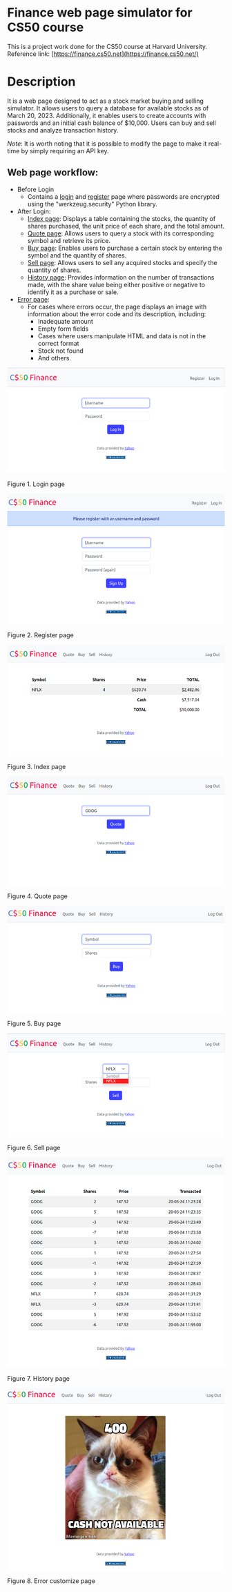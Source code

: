 # Finance web page simulator for CS50 course

This is a project work done for the CS50 course at Harvard University. Reference link: [https://finance.cs50.net](https://finance.cs50.net/)

# **Description**

It is a web page designed to act as a stock market buying and selling simulator. It allows users to query a database for available stocks as of March 20, 2023. Additionally, it enables users to create accounts with passwords and an initial cash balance of $10,000. Users can buy and sell stocks and analyze transaction history.

*Note*: It is worth noting that it is possible to modify the page to make it real-time by simply requiring an API key.

## **Web page workflow:**

- Before Login
    - Contains a [login](images/fig1.png) and [register](images/fig2.png) page where passwords are encrypted using the "werkzeug.security" Python library.
- After Login:
    - [Index page](images/fig3.png): Displays a table containing the stocks, the quantity of shares purchased, the unit price of each share, and the total amount.
    - [Quote page](images/fig4.png): Allows users to query a stock with its corresponding symbol and retrieve its price.
    - [Buy page](images/fig5.png): Enables users to purchase a certain stock by entering the symbol and the quantity of shares.
    - [Sell page](images/fig6.png): Allows users to sell any acquired stocks and specify the quantity of shares.
    - [History page](images/fig7.png): Provides information on the number of transactions made, with the share value being either positive or negative to identify it as a purchase or sale.
- [Error page](images/fig8.png):
    - For cases where errors occur, the page displays an image with information about the error code and its description, including:
        - Inadequate amount
        - Empty form fields
        - Cases where users manipulate HTML and data is not in the correct format
        - Stock not found
        - And others.

![Figure 1. Login page](images/fig1.png)

Figure 1. Login page

![Figure 2. Register page](images/fig2.png)

Figure 2. Register page

![Figure 3. Index page](images/fig3.png)

Figure 3. Index page

![Figure 4. Quote page](images/fig4.png)

Figure 4. Quote page

![Figure 5. Buy page](images/fig5.png)

Figure 5. Buy page

![Figure 6. Sell page](images/fig6.png)

Figure 6. Sell page

![Figure 7. History page](images/fig7.png)

Figure 7. History page

![Figure 8. Error customize page](images/fig8.png)

Figure 8. Error customize page

